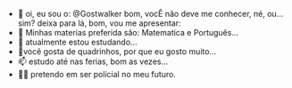 - 👋 oi, eu sou o: @Gostwalker bom, vocÊ não deve me conhecer, né, ou... sim? deixa para lá, bom, vou me apresentar:
- 👀 Minhas materias preferida são: Matematica e Português...
- 🌱 atualmente estou estudando...
- 💞️você gosta de quadrinhos, por que eu gosto muito...
- 📫 estudo até nas ferias, bom as vezes...
- 🕵️‍♂️ pretendo em ser policial no meu futuro.


